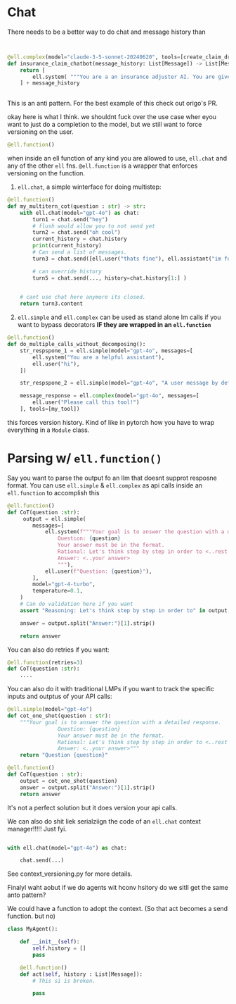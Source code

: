 # Chat

There needs to be a better way to do chat and message history than

```python


@ell.complex(model="claude-3-5-sonnet-20240620", tools=[create_claim_draft, approve_claim], temperature=0.1, max_tokens=400)
def insurance_claim_chatbot(message_history: List[Message]) -> List[Message]:
    return [
        ell.system( """You are a an insurance adjuster AI. You are given a dialogue with a user and have access to various tools to effectuate the insurance claim adjustment process. Ask question until you have enough information to create a claim draft. Then ask for approval."""),
    ] + message_history
 

```

This is an anti pattern. For the best example of this check out origo's PR.

okay here is what I think. we shouldnt fuck over the use case wher eyou want to just do a completion to the model, but we still want to force versioning on the user.


```python
@ell.function()
```
when inside an ell function of any kind you are allowed to use, `ell.chat` and any of the other `ell` fns. `@ell.function` is a wrapper that enforces versioning on the function.

1. `ell.chat`, a simple winterface for doing multistep:
```python
@ell.function()
def my_multitern_cot(question : str) -> str:
    with ell.chat(model="gpt-4o") as chat:
        turn1 = chat.send("hey")
        # flush would allow you to not send yet
        turn2 = chat.send("oh cool")
        current_history = chat.history 
        print(current_history)
        # Can send a list of messages. 
        turn3 = chat.send([ell.user("thats fine"), ell.assistant("im forcing you to say this"), ell.user("whoa"])

        # can override history
        turn5 = chat.send(..., history=chat.history[1:] ) 

        
    # cant use chat here anymore its closed.
    return turn3.content
```

2. `ell.simple` and `ell.complex` can be used as stand alone lm calls if you want to bypass decorators **IF they are wrapped in an `ell.function`**

```python
@ell.function()
def do_multiple_calls_without_decomposing():
    str_respspone_1 = ell.simple(model="gpt-4o", messages=[
        ell.system("You are a helpful assistant"),
        ell.user("hi"),
    ]) 

    str_respspone_2 = ell.simple(model="gpt-4o", "A user message by default") 

    message_response = ell.complex(model="gpt-4o", messages=[
        ell.user("Please call this tool!")
    ], tools=[my_tool])

```
this forces version history. Kind of like in pytorch how you have to wrap everything in a `Module` class.


# Parsing w/ `ell.function()`

Say you want to parse the output fo an llm that doesnt supprot resposne format. You can use `ell.simple` & `ell.complex` as api calls inside an `ell.function` to accomplish this

```python
@ell.function()
def CoT(question :str): 
     output = ell.simple(
        messages=[
            ell.system(f"""Your goal is to answer the question with a detailed response.
                Question: {question}
                Your answer must be in the format.
                Rational: Let's think step by step in order to <..rest of your reasoning>
                Answer: <..your answer>
                """),
            ell.user(f"Question: {question}"),
        ],
        model="gpt-4-turbo",
        temperature=0.1,
    )
    # Can do validation here if you want
    assert "Reasoning: Let's think step by step in order to" in output, "Model did not respond with the correct format"

    answer = output.split("Answer:")[1].strip()

    return answer
```

You can also do retries if you want:

```python
@ell.function(retries=3)
def CoT(question :str):
    ....
```

You can also do it with traditional LMPs if you want to track the specific inputs and outptus of your API calls:
```python
@ell.simple(model="gpt-4o")
def cot_one_shot(question : str):
    """Your goal is to answer the question with a detailed response.
                Question: {question}
                Your answer must be in the format.
                Rational: Let's think step by step in order to <..rest of your reasoning>
                Answer: <..your answer>"""
    return "Question {question}"

@ell.function()
def CoT(question : str):
    output = cot_one_shot(question)
    answer = output.split("Answer:")[1].strip()
    return answer
```

It's not a perfect solution but it does version your api calls.

We can also do shit liek serialziign the code of an `ell.chat` context manager!!!!! Just fyi.


```python

with ell.chat(model="gpt-4o") as chat:

    chat.send(...)

```
See context_versioning.py for more details.



Finalyl waht aobut if we do agents wit hconv hsitory do we sitll get the same anto pattern?



We could have a function to adopt the context. (So that act becomes a send function. but no)
```python
class MyAgent():

    def __init__(self):
        self.history = []
        pass

    @ell.function()
    def act(self, history : List[Message]):
        # This si is broken.

        pass


```